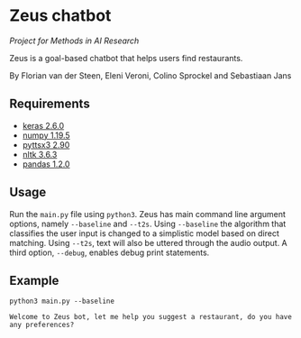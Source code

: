 # Zeus chatbot
*Project for Methods in AI Research*

Zeus is a goal-based chatbot that helps users find restaurants.

By Florian van der Steen, Eleni Veroni, Colino Sprockel and Sebastiaan Jans

## Requirements
- [keras 2.6.0](https://keras.io/)
- [numpy 1.19.5](https://numpy.org/install/)
- [pyttsx3 2.90](https://pypi.org/project/pyttsx3/)
- [nltk 3.6.3](https://www.nltk.org/install.html)
- [pandas 1.2.0](https://pandas.pydata.org/getting_started.html)

## Usage
Run the ```main.py``` file using ```python3```. Zeus has  main command line argument options, namely ```--baseline``` and ```--t2s```. Using ```--baseline``` the algorithm that classifies the user input is changed to a simplistic model based on direct matching. Using ```--t2s```, text will also be uttered through the audio output. A third option, ```--debug```, enables debug print statements.

## Example
```
python3 main.py --baseline

Welcome to Zeus bot, let me help you suggest a restaurant, do you have any preferences?
```
